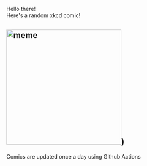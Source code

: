 Hello there! <br>Here's a random xkcd comic!<br>
## <img src="https://imgs.xkcd.com/comics/all_your_base.png" alt="meme" width="300"/>)<br>
Comics are updated once a day using Github Actions